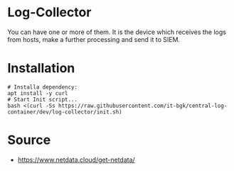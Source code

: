 Log-Collector
=============

You can have one or more of them.
It is the device which receives the logs from hosts, make a further processing and send it to SIEM.

# Installation
```
# Installa dependency:
apt install -y curl
# Start Init script...
bash <(curl -Ss https://raw.githubusercontent.com/it-bgk/central-log-container/dev/log-collector/init.sh)
```


# Source
- https://www.netdata.cloud/get-netdata/